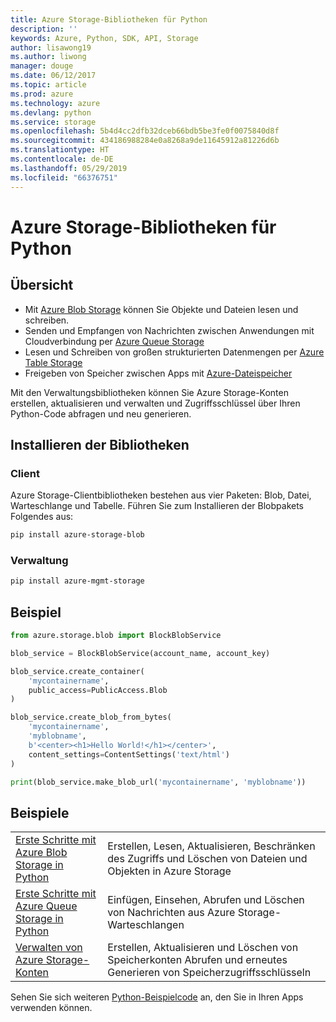 ```yaml
---
title: Azure Storage-Bibliotheken für Python
description: ''
keywords: Azure, Python, SDK, API, Storage
author: lisawong19
ms.author: liwong
manager: douge
ms.date: 06/12/2017
ms.topic: article
ms.prod: azure
ms.technology: azure
ms.devlang: python
ms.service: storage
ms.openlocfilehash: 5b4d4cc2dfb32dceb66bdb5be3fe0f0075840d8f
ms.sourcegitcommit: 434186988284e0a8268a9de11645912a81226d6b
ms.translationtype: HT
ms.contentlocale: de-DE
ms.lasthandoff: 05/29/2019
ms.locfileid: "66376751"
---
```

# <a name="azure-storage-libraries-for-python"></a>Azure Storage-Bibliotheken für Python

## <a name="overview"></a>Übersicht
- Mit [Azure Blob Storage](https://docs.microsoft.com/azure/storage/storage-python-how-to-use-blob-storage) können Sie Objekte und Dateien lesen und schreiben.
- Senden und Empfangen von Nachrichten zwischen Anwendungen mit Cloudverbindung per [Azure Queue Storage](https://docs.microsoft.com/azure/storage/storage-python-how-to-use-queue-storage)
- Lesen und Schreiben von großen strukturierten Datenmengen per [Azure Table Storage](https://docs.microsoft.com/azure/storage/storage-python-how-to-use-table-storage) 
- Freigeben von Speicher zwischen Apps mit [Azure-Dateispeicher](https://docs.microsoft.com/azure/storage/storage-python-how-to-use-file-storage)

Mit den Verwaltungsbibliotheken können Sie Azure Storage-Konten erstellen, aktualisieren und verwalten und Zugriffsschlüssel über Ihren Python-Code abfragen und neu generieren.

## <a name="install-the-libraries"></a>Installieren der Bibliotheken

### <a name="client"></a>Client

Azure Storage-Clientbibliotheken bestehen aus vier Paketen: Blob, Datei, Warteschlange und Tabelle. Führen Sie zum Installieren der Blobpakets Folgendes aus:

```bash
pip install azure-storage-blob
```

### <a name="management"></a>Verwaltung

```bash
pip install azure-mgmt-storage
```

## <a name="example"></a>Beispiel
```python
from azure.storage.blob import BlockBlobService

blob_service = BlockBlobService(account_name, account_key)

blob_service.create_container(
    'mycontainername',
    public_access=PublicAccess.Blob
)

blob_service.create_blob_from_bytes(
    'mycontainername',
    'myblobname',
    b'<center><h1>Hello World!</h1></center>',
    content_settings=ContentSettings('text/html')
)

print(blob_service.make_blob_url('mycontainername', 'myblobname'))
```

## <a name="samples"></a>Beispiele

| | |
|--|--|
| [Erste Schritte mit Azure Blob Storage in Python](https://docs.microsoft.com/azure/storage/blobs/storage-python-how-to-use-blob-storage) | Erstellen, Lesen, Aktualisieren, Beschränken des Zugriffs und Löschen von Dateien und Objekten in Azure Storage |
| [Erste Schritte mit Azure Queue Storage in Python](https://docs.microsoft.com/azure/storage/queues/storage-python-how-to-use-queue-storage) | Einfügen, Einsehen, Abrufen und Löschen von Nachrichten aus Azure Storage-Warteschlangen | 
| [Verwalten von Azure Storage-Konten](https://azure.microsoft.com/resources/samples/storage-python-manage) | Erstellen, Aktualisieren und Löschen von Speicherkonten Abrufen und erneutes Generieren von Speicherzugriffsschlüsseln

Sehen Sie sich weiteren [Python-Beispielcode](https://azure.microsoft.com/resources/samples/?platform=python) an, den Sie in Ihren Apps verwenden können.
